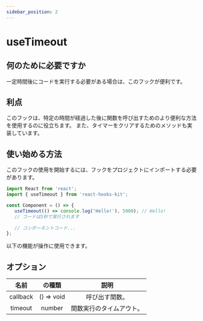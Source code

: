 ```yaml
---
sidebar_position: 2
---
```


# useTimeout

## 何のために必要ですか

一定時間後にコードを実行する必要がある場合は、このフックが便利です。

## 利点

このフックは、特定の時間が経過した後に関数を呼び出すためのより便利な方法を使用するのに役立ちます。 また、タイマーをクリアするためのメソッドも実装しています。

## 使い始める方法

このフックの使用を開始するには、フックをプロジェクトにインポートする必要があります。

```jsx
import React from 'react';
import { useTimeout } from 'react-hooks-kit';

const Component = () => {
   useTimeout(() => console.log('Hello!'), 5000); // Hello!
   // コードは5秒で実行されます
 
   // コンポーネントコード...
};
```

以下の機能が操作に使用できます。

## オプション

| 名前 | の種類 | 説明 |
| :---: | :---: | :---: |
| callback | () => void | 呼び出す関数。 |
| timeout | number | 関数実行のタイムアウト。 |
